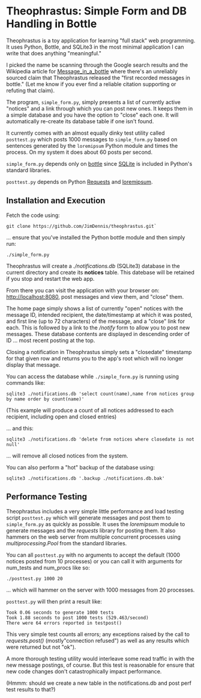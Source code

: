 Theophrastus: Simple Form and DB Handling in Bottle
===================================================

Theophrastus is a toy application for learning "full stack" web
programming.  It uses Python, Bottle, and SQLite3 in the most
minimal application I can write that does anything "meaningful."

I picked the name be scanning through the Google search results
and the Wikipedia article for 
[Message_in_a_bottle](http://en.wikipedia.org/wiki/Message_in_a_bottle)
where there's an unreliably sourced claim that Theophrastus released
the "first recorded messages in bottle." (Let me know if you ever find
a reliable citation supporting or refuting that claim).

The program, `simple_form.py`, simply presents a list of currently
active "notices" and a link through which you can post new ones. 
It keeps them in a simple database and you have the option to "close"
each one.  It will automatically re-create its database table if one
isn't found.

It currently comes with an almost equally dinky test utility called
`posttest.py` which posts 1000 messages to `simple_form.py` based
on sentences generated by the `loremipsum` Python module and times
the process. On my system it does about 60 posts per second.

`simple_form.py` depends only on [bottle](http://bottlepy.org/) since
[SQLite](http://www.sqlite.org/) is included in Python's standard
libraries.

`posttest.py` depends on Python [Requests](http://docs.python-requests.org/en/latest/)
and [loremipsum](https://pypi.python.org/pypi/loremipsum/).

Installation and Execution
--------------------------

Fetch the code using:

```
git clone https://github.com/JimDennis/theophrastus.git`
```

... ensure that you've installed the Python bottle module and then
simply run:

```
./simple_form.py
```

Theophrastus will create a _./notifications.db_ (SQLite3) database
in the current directory and create its **notices** table.  This
datebase will be retained if you stop and restart the web app.

From there you can visit the application with your browser on:
[http://localhost:8080](http://localhost:8080/), post messages and
view them, and "close" them.

The home page simply shows a list of currently "open" notices with
the message ID, intended recipient, the date/timestamp at which it
was posted, and first line (up to 72 characters) of the message,
and a "close" link for each. This is followed by a link to the 
_/notify_ form to allow you to post new messages.  These database
contents are displayed in descending order of ID ... most recent
posting at the top.

Closing a notification in Theophrastus simply sets a "closedate"
timestamp for that given row and returns you to the app's root
which will no longer display that message.

You can access the database while `./simple_form.py` is running
using commands like:

```
sqlite3 ./notifications.db 'select count(name),name from notices group by name order by count(name)'
```

(This example will produce a count of all notices addressed to each recipient, including
open and closed entries)


... and this:

```
sqlite3 ./notifications.db 'delete from notices where closedate is not null'
``` 

... will remove all closed notices from the system.

You can also perform a "hot" backup of the database using:

```
sqlite3 ./notifications.db '.backup ./notifications.db.bak'
```


Performance Testing
-------------------

Theophrastus includes a very simple little performance and load testing script 
`posttest.py` which will generate messages and post them to `simple_form.py`
as quickly as possible.  It uses the _loremipsum_ module to generate messages
and the _requests_ library for posting them.  It also hammers on the web server
from multiple concurrent processes using _multiprocessing.Pool_ from the standard
libraries.

You can all `posttest.py` with no arguments to accept the default (1000 notices
posted from 10 processes) or you can call it with arguments for num_tests and
num_procs like so:

``` 
./posttest.py 1000 20
``` 

... which will hammer on the server with 1000 messages from 20 processes. 

`posttest.py` will then print a result like:

``` 
Took 0.06 seconds to generate 1000 tests
Took 1.88 seconds to post 1000 tests (529.463/second)
There were 64 errors reported in testpost()
``` 

This very simple test counts all errors; any exceptions raised by the call
to _requests.post()_ (mostly"connection refused") as well as any results
which were returned but not "ok").

A more thorough testing utility would interleave some read traffic in with
the new message postings, of course.  But this test is reasonable for ensure
that new code changes don't catastrophically impact performance.

(Hmmm: should we create a new table in the notifications.db and post perf
test results to that?)


